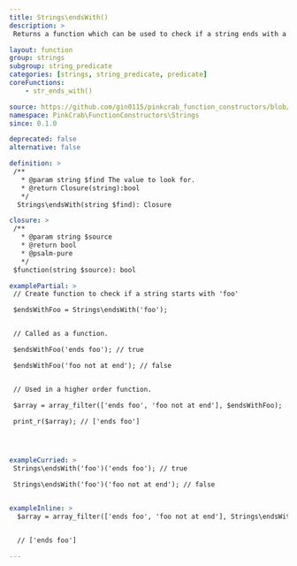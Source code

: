 ```yaml
---
title: Strings\endsWith()
description: >
 Returns a function which can be used to check if a string ends with a defined sub string. The created function can then reused over any string, or used as part of a Higher Order Function such as array_filter().

layout: function
group: strings
subgroup: string_predicate
categories: [strings, string_predicate, predicate]
coreFunctions: 
    - str_ends_with()

source: https://github.com/gin0115/pinkcrab_function_constructors/blob/master/src/strings.php#L214
namespace: PinkCrab\FunctionConstructors\Strings
since: 0.1.0

deprecated: false
alternative: false

definition: >
 /**
   * @param string $find The value to look for.
   * @return Closure(string):bool
   */
  Strings\endsWith(string $find): Closure

closure: >
 /**
   * @param string $source
   * @return bool
   * @psalm-pure
   */ 
 $function(string $source): bool

examplePartial: >
 // Create function to check if a string starts with 'foo'

 $endsWithFoo = Strings\endsWith('foo');


 // Called as a function.

 $endsWithFoo('ends foo'); // true

 $endsWithFoo('foo not at end'); // false


 // Used in a higher order function.

 $array = array_filter(['ends foo', 'foo not at end'], $endsWithFoo);

 print_r($array); // ['ends foo']




exampleCurried: >
 Strings\endsWith('foo')('ends foo'); // true

 Strings\endsWith('foo')('foo not at end'); // false


exampleInline: >
  $array = array_filter(['ends foo', 'foo not at end'], Strings\endsWith('foo'));


  // ['ends foo']

---
```

